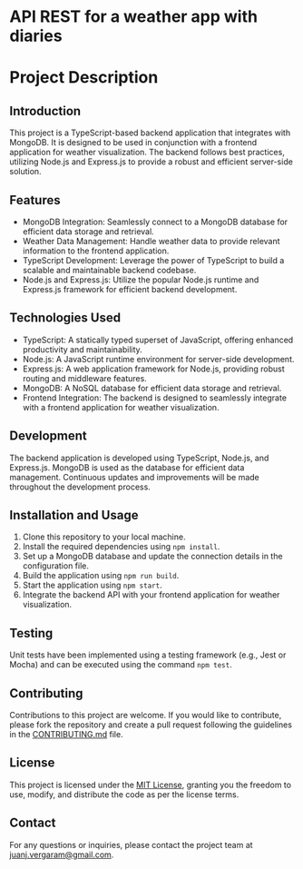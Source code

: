# API REST for a weather app with diaries
# Project Description

## Introduction
This project is a TypeScript-based backend application that integrates with MongoDB. It is designed to be used in conjunction with a frontend application for weather visualization. The backend follows best practices, utilizing Node.js and Express.js to provide a robust and efficient server-side solution.

## Features
- MongoDB Integration: Seamlessly connect to a MongoDB database for efficient data storage and retrieval.
- Weather Data Management: Handle weather data to provide relevant information to the frontend application.
- TypeScript Development: Leverage the power of TypeScript to build a scalable and maintainable backend codebase.
- Node.js and Express.js: Utilize the popular Node.js runtime and Express.js framework for efficient backend development.

## Technologies Used
- TypeScript: A statically typed superset of JavaScript, offering enhanced productivity and maintainability.
- Node.js: A JavaScript runtime environment for server-side development.
- Express.js: A web application framework for Node.js, providing robust routing and middleware features.
- MongoDB: A NoSQL database for efficient data storage and retrieval.
- Frontend Integration: The backend is designed to seamlessly integrate with a frontend application for weather visualization.

## Development
The backend application is developed using TypeScript, Node.js, and Express.js. MongoDB is used as the database for efficient data management. Continuous updates and improvements will be made throughout the development process.

## Installation and Usage
1. Clone this repository to your local machine.
2. Install the required dependencies using `npm install`.
3. Set up a MongoDB database and update the connection details in the configuration file.
4. Build the application using `npm run build`.
5. Start the application using `npm start`.
6. Integrate the backend API with your frontend application for weather visualization.

## Testing
Unit tests have been implemented using a testing framework (e.g., Jest or Mocha) and can be executed using the command `npm test`.

## Contributing
Contributions to this project are welcome. If you would like to contribute, please fork the repository and create a pull request following the guidelines in the [CONTRIBUTING.md](CONTRIBUTING.md) file.

## License
This project is licensed under the [MIT License](LICENSE), granting you the freedom to use, modify, and distribute the code as per the license terms.

## Contact
For any questions or inquiries, please contact the project team at juanj.vergaram@gmail.com.
